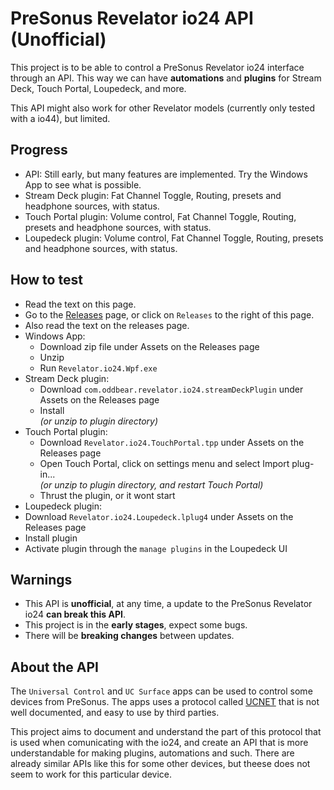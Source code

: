 # PreSonus Revelator io24 API (Unofficial)

This project is to be able to control a PreSonus Revelator io24 interface through an API.
This way we can have **automations** and **plugins** for Stream Deck, Touch Portal, Loupedeck, and more.

This API might also work for other Revelator models (currently only tested with a io44), but limited.

## Progress

- API: Still early, but many features are implemented. Try the Windows App to see what is possible.
- Stream Deck plugin: Fat Channel Toggle, Routing, presets and headphone sources, with status.
- Touch Portal plugin: Volume control, Fat Channel Toggle, Routing, presets and headphone sources, with status.
- Loupedeck plugin: Volume control, Fat Channel Toggle, Routing, presets and headphone sources, with status.

## How to test

- Read the text on this page.
- Go to the [Releases](https://github.com/oddbear/Revelator.io24.Api/releases/tag/v0.0.4-beta) page, or click on `Releases` to the right of this page.
- Also read the text on the releases page.
- Windows App:
  - Download zip file under Assets on the Releases page
  - Unzip
  - Run `Revelator.io24.Wpf.exe`
- Stream Deck plugin:
  - Download `com.oddbear.revelator.io24.streamDeckPlugin` under Assets on the Releases page
  - Install <br /> _(or unzip to plugin directory)_
- Touch Portal plugin:
  - Download `Revelator.io24.TouchPortal.tpp` under Assets on the Releases page
  - Open Touch Portal, click on settings menu and select Import plug-in... <br /> _(or unzip to plugin directory, and restart Touch Portal)_
  - Thrust the plugin, or it wont start
- Loupedeck plugin:
 - Download `Revelator.io24.Loupedeck.lplug4` under Assets on the Releases page
 - Install plugin
 - Activate plugin through the `manage plugins` in the Loupedeck UI

## Warnings

- This API is **unofficial**, at any time, a update to the PreSonus Revelator io24 **can break this API**. 
- This project is in the **early stages**, expect some bugs.
- There will be **breaking changes** between updates.

## About the API

The `Universal Control` and `UC Surface` apps can be used to control some devices from PreSonus. The apps uses a protocol called [UCNET](https://www.presonussoftware.com/en_US/technology) that is not well documented, and easy to use by third parties.

This project aims to document and understand the part of this protocol that is used when comunicating with the io24, and create an API that is more understandable for making plugins, automations and such. There are already similar APIs like this for some other devices, but theese does not seem to work for this particular device.
